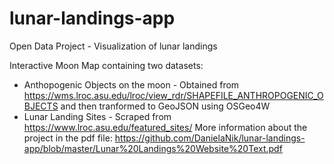 # lunar-landings-app
Open Data Project - Visualization of lunar landings

Interactive Moon Map containing two datasets:
 - Anthopogenic Objects on the moon - Obtained from https://wms.lroc.asu.edu/lroc/view_rdr/SHAPEFILE_ANTHROPOGENIC_OBJECTS and then tranformed to GeoJSON using OSGeo4W
 - Lunar Landing Sites - Scraped from https://www.lroc.asu.edu/featured_sites/
More information about the project in the pdf file: https://github.com/DanielaNik/lunar-landings-app/blob/master/Lunar%20Landings%20Website%20Text.pdf
